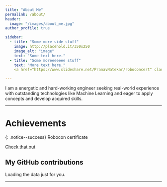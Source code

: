 ```yaml
---
title: "About Me"
permalink: /about/
header:
  image: "/images/about_me.jpg"
author_profile: true

sidebar:
  - title: "Some more side stuff"
    image: http://placehold.it/350x250
    image_alt: "image"
    text: "Some text here."
  - title: "Some moreeeeeee stuff"
    text: "More text here."
    <a href="https://www.slideshare.net/PranavNatekar/roboconcert" class="btn btn--primary">Check that out</a>

---
```


I am a energetic and hard-working engineer seeking real-world experience with outstanding technologies like Machine Learning and eager to apply concepts and develop acquired skills.

---
# Achievements

{: .notice--success}
Robocon certificate

<a href="https://www.slideshare.net/PranavNatekar/roboconcert" class="btn btn--primary">Check that out</a>




## My GitHub contributions

<!-- Include the library. -->
<script
  src="https://unpkg.com/github-calendar@latest/dist/github-calendar.min.js"
></script>

<!-- Optionally, include the theme (if you don't want to struggle to write the CSS) -->
<link
   rel="stylesheet"
   href="https://unpkg.com/github-calendar@latest/dist/github-calendar-responsive.css"
/>

<!-- Prepare a container for your calendar. -->
<div class="calendar">
    <!-- Loading stuff -->
    Loading the data just for you.
</div>

<script>
    GitHubCalendar(".calendar", "pranav6670");
    // or enable responsive functionality
    GitHubCalendar(".calendar", "pranav6670", { responsive: true });
</script>

---
